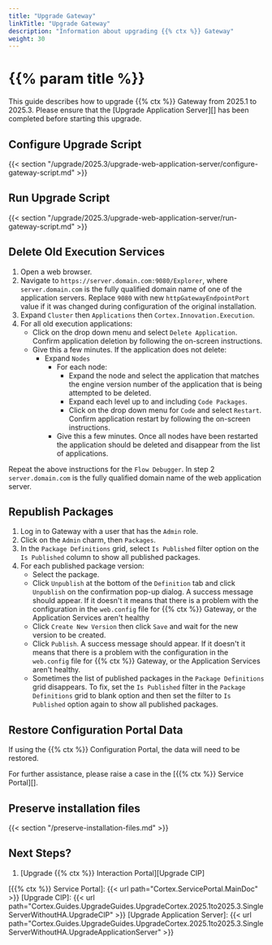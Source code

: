 ```yaml
---
title: "Upgrade Gateway"
linkTitle: "Upgrade Gateway"
description: "Information about upgrading {{% ctx %}} Gateway"
weight: 30
---
```


# {{% param title %}}

This guide describes how to upgrade {{% ctx %}} Gateway from 2025.1 to 2025.3. Please ensure that the [Upgrade Application Server][] has been completed before starting this upgrade.

## Configure Upgrade Script

{{< section "/upgrade/2025.3/upgrade-web-application-server/configure-gateway-script.md" >}}

## Run Upgrade Script

{{< section "/upgrade/2025.3/upgrade-web-application-server/run-gateway-script.md" >}}

## Delete Old Execution Services

1. Open a web browser.
1. Navigate to `https://server.domain.com:9080/Explorer`, where `server.domain.com` is the fully qualified domain name of one of the application servers. Replace `9080` with new `httpGatewayEndpointPort` value if it was changed during configuration of the original installation.
1. Expand `Cluster` then `Applications` then `Cortex.Innovation.Execution`.
1. For all old execution applications:
    * Click on the drop down menu and select `Delete Application`. Confirm application deletion by following the on-screen instructions.
    * Give this a few minutes. If the application does not delete:
        * Expand `Nodes`
            * For each node:
                * Expand the node and select the application that matches the engine version number of the application that is being attempted to be deleted.
                * Expand each level up to and including `Code Packages`.
                * Click on the drop down menu for `Code` and select `Restart`. Confirm application restart by following the on-screen instructions.
            * Give this a few minutes. Once all nodes have been restarted the application should be deleted and disappear from the list of applications.

Repeat the above instructions for the `Flow Debugger`. In step 2 `server.domain.com` is the fully qualified domain name of the web application server.

## Republish Packages

1. Log in to Gateway with a user that has the `Admin` role.
1. Click on the `Admin` charm, then `Packages`.
1. In the `Package Definitions` grid, select `Is Published` filter option on the `Is Published` column to show all published packages.
1. For each published package version:
    * Select the package.
    * Click  `Unpublish` at the bottom of the `Definition` tab and click `Unpublish` on the confirmation pop-up dialog. A success message should appear. If it doesn't it means that there is a problem with the configuration in the `web.config` file for {{% ctx %}} Gateway, or the Application Services aren't healthy
    * Click `Create New Version` then click `Save` and wait for the new version to be created.
    * Click `Publish`. A success message should appear. If it doesn't it means that there is a problem with the configuration in the `web.config` file for {{% ctx %}} Gateway, or the Application Services aren't healthy.
    * Sometimes the list of published packages in the `Package Definitions` grid disappears. To fix, set the `Is Published` filter in the `Package Definitions` grid to blank option and then set the filter to `Is Published` option again to show all published packages.

## Restore Configuration Portal Data

If using the {{% ctx %}} Configuration Portal, the data will need to be restored.

For further assistance, please raise a case in the [{{% ctx %}} Service Portal][].

## Preserve installation files

{{< section "/preserve-installation-files.md" >}}

## Next Steps?

1. [Upgrade {{% ctx %}} Interaction Portal][Upgrade CIP]

[{{% ctx %}} Service Portal]: {{< url path="Cortex.ServicePortal.MainDoc" >}}
[Upgrade CIP]: {{< url path="Cortex.Guides.UpgradeGuides.UpgradeCortex.2025.1to2025.3.SingleServerWithoutHA.UpgradeCIP" >}}
[Upgrade Application Server]: {{< url path="Cortex.Guides.UpgradeGuides.UpgradeCortex.2025.1to2025.3.SingleServerWithoutHA.UpgradeApplicationServer" >}}
